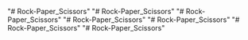 "# Rock-Paper_Scissors" 
"# Rock-Paper_Scissors" 
"# Rock-Paper_Scissors" 
"# Rock-Paper_Scissors" 
"# Rock-Paper_Scissors" 
"# Rock-Paper_Scissors" 
"# Rock-Paper_Scissors" 
